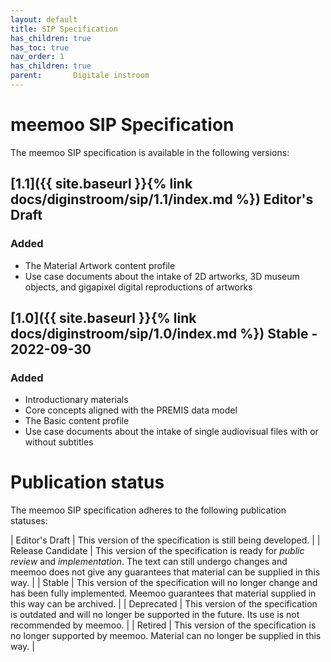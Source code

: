 ```yaml
---
layout: default
title: SIP Specification
has_children: true
has_toc: true
nav_order: 1
has_children: true
parent:       Digitale instroom
---
```


# meemoo SIP Specification

The meemoo SIP specification is available in the following versions:

## [1.1]({{ site.baseurl }}{% link docs/diginstroom/sip/1.1/index.md %}) <span class="label label-yellow">Editor's Draft</span>

### Added

- The Material Artwork content profile 
- Use case documents about the intake of 2D artworks, 3D museum objects, and gigapixel digital reproductions of artworks

## [1.0]({{ site.baseurl }}{% link docs/diginstroom/sip/1.0/index.md %}) <span class="label label-green">Stable</span> - 2022-09-30

### Added

- Introductionary materials
- Core concepts aligned with the PREMIS data model
- The Basic content profile
- Use case documents about the intake of single audiovisual files with or without subtitles

# Publication status

The meemoo SIP specification adheres to the following publication statuses:

| <span class="label label-yellow">Editor's Draft</span> | This version of the specification is still being developed. |
| <span class="label label-blue">Release Candidate</span> | This version of the specification is ready for _public review_ and _implementation_. The text can still undergo changes and meemoo does not give any guarantees that material can be supplied in this way. |
| <span class="label label-green">Stable</span> | This version of the specification will no longer change and has been fully implemented. Meemoo guarantees that material supplied in this way can be archived. |
| <span class="label label-orange">Deprecated</span> | This version of the specification is outdated and will no longer be supported in the future. Its use is not recommended by meemoo. |
| <span class="label label-red">Retired</span> | This version of the specification is no longer supported by meemoo. Material can no longer be supplied in this way. |







